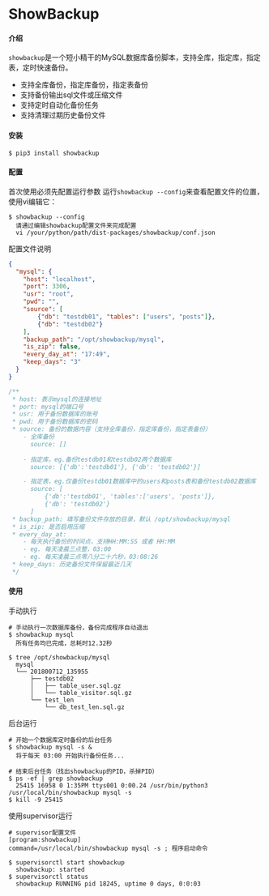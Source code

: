 # ShowBackup

#### 介绍
`showbackup`是一个短小精干的MySQL数据库备份脚本，支持全库，指定库，指定表，定时快速备份。
- 支持全库备份，指定库备份，指定表备份
- 支持备份输出sql文件或压缩文件
- 支持定时自动化备份任务
- 支持清理过期历史备份文件


#### 安装
```shell script
$ pip3 install showbackup
```

#### 配置
首次使用必须先配置运行参数
运行`showbackup --config`来查看配置文件的位置，使用vi编辑它：
```shell
$ showbackup --config
  请通过编辑showbackup配置文件来完成配置
  vi /your/python/path/dist-packages/showbackup/conf.json
```
配置文件说明
```json
{
  "mysql": {
    "host": "localhost",
    "port": 3306,
    "usr": "root",
    "pwd": "",
    "source": [
        {"db": "testdb01", "tables": ["users", "posts"]},
        {"db": "testdb02"}
    ],
    "backup_path": "/opt/showbackup/mysql",
    "is_zip": false,
    "every_day_at": "17:49",
    "keep_days": "3"
  }
}
```
```javascript
/**
 * host: 表示mysql的连接地址
 * port: mysql的端口号
 * usr: 用于备份数据库的账号
 * pwd: 用于备份数据库的密码
 * source: 备份的数据内容（支持全库备份，指定库备份，指定表备份）
    - 全库备份
      source: []
 
    - 指定库，eg.备份testdb01和testdb02两个数据库
      source: [{'db':'testdb01'}, {'db': 'testdb02'}] 

    - 指定表，eg.仅备份testdb01数据库中的users和posts表和备份testdb02数据库
      source: [
          {'db':'testdb01', 'tables':['users', 'posts']}, 
          {'db': 'testdb02'}
      ]
 * backup_path: 填写备份文件存放的目录，默认 /opt/showbackup/mysql
 * is_zip: 是否启用压缩
 * every_day_at: 
    - 每天执行备份的时间点，支持HH:MM:SS 或者 HH:MM
    - eg. 每天凌晨三点整，03:00
    - eg. 每天凌晨三点零八分二十六秒，03:08:26
 * keep_days: 历史备份文件保留最近几天
 */
```

#### 使用
手动执行
```shell script
# 手动执行一次数据库备份，备份完成程序自动退出
$ showbackup mysql
  所有任务均已完成，总耗时12.32秒

$ tree /opt/showbackup/mysql
  mysql
  └── 201800712_135955
      ├── testdb02
      │   ├── table_user.sql.gz
      │   └── table_visitor.sql.gz
      └── test_len
          └── db_test_len.sql.gz 

```

后台运行
```shell script
# 开始一个数据库定时备份的后台任务
$ showbackup mysql -s &
  将于每天 03:00 开始执行备份任务...

# 结束后台任务（找出showbackup的PID，杀掉PID）
$ ps -ef | grep showbackup
  25415 16958 0 1:35PM ttys001 0:00.24 /usr/bin/python3 /usr/local/bin/showbackup mysql -s
$ kill -9 25415
```

使用supervisor运行
```editorconfig
# supervisor配置文件
[program:showbackup]
command=/usr/local/bin/showbackup mysql -s ; 程序启动命令
```
```shell script
$ supervisorctl start showbackup
  showbackup: started
$ supervisorctl status
  showbackup RUNNING pid 18245, uptime 0 days, 0:0:03
```



